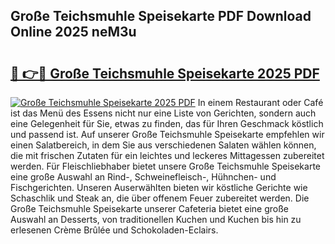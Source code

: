## Große Teichsmuhle Speisekarte PDF Download Online 2025 neM3u

# <h2><a href="http://gc93qj.nevu.top/?p=Gro%c3%9fe+Teichsmuhle+Speisekarte">🔗 👉🔴 Große Teichsmuhle Speisekarte 2025 PDF</a></h2>

[![Große Teichsmuhle Speisekarte 2025 PDF](https://i.imgur.com/dBaPXMq.png)](http://gc93qj.nevu.top/?p=Gro%c3%9fe+Teichsmuhle+Speisekarte)
In einem Restaurant oder Café ist das Menü des Essens nicht nur eine Liste von Gerichten, sondern auch eine Gelegenheit für Sie, etwas zu finden, das für Ihren Geschmack köstlich und passend ist. Auf unserer Große Teichsmuhle Speisekarte empfehlen wir einen Salatbereich, in dem Sie aus verschiedenen Salaten wählen können, die mit frischen Zutaten für ein leichtes und leckeres Mittagessen zubereitet werden. Für Fleischliebhaber bietet unsere Große Teichsmuhle Speisekarte eine große Auswahl an Rind-, Schweinefleisch-, Hühnchen- und Fischgerichten. Unseren Auserwählten bieten wir köstliche Gerichte wie Schaschlik und Steak an, die über offenem Feuer zubereitet werden. Die Große Teichsmuhle Speisekarte unserer Cafeteria bietet eine große Auswahl an Desserts, von traditionellen Kuchen und Kuchen bis hin zu erlesenen Crème Brûlée und Schokoladen-Eclairs.
